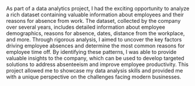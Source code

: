 As part of a data analytics project, I had the exciting opportunity to analyze a rich dataset containing valuable information about employees and their reasons for absence from work.
The dataset, collected by the company over several years, includes detailed information about employee demographics, reasons for absence, dates, distance from the workplace, and more. 
Through rigorous analysis, I aimed to uncover the key factors driving employee absences and determine the most common reasons for employee time off. By identifying these patterns, 
I was able to provide valuable insights to the company, which can be used to develop targeted solutions to address absenteeism and improve employee productivity.
This project allowed me to showcase my data analysis skills and provided me with a unique perspective on the challenges 
facing modern businesses.
